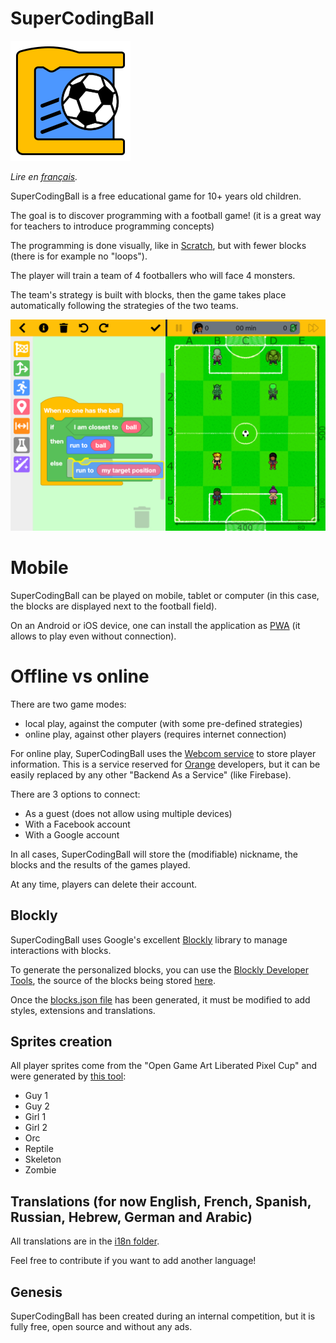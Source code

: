 # SuperCodingBall
![icon](./src/assets/app-icons/icon-192x192.png)

*Lire en [français](README.fr.md).*

SuperCodingBall is a free educational game for 10+ years old children.

The goal is to discover programming with a football game! (it is a great way for teachers to introduce programming concepts)

The programming is done visually, like in [Scratch](https://scratch.mit.edu), but with fewer blocks (there is for example no "loops").

The player will train a team of 4 footballers who will face 4 monsters.

The team's strategy is built with blocks, then the game takes place automatically following the strategies of the two teams.

![screenshot](./src/assets/howto/screenshot.png)

# Mobile

SuperCodingBall can be played on mobile, tablet or computer (in this case, the blocks are displayed next to the football field).

On an Android or iOS device, one can install the application as [PWA](https://web.dev/progressive-web-apps) (it allows to play even without connection).

# Offline vs online

There are two game modes:
* local play, against the computer (with some pre-defined strategies)
* online play, against other players (requires internet connection)

For online play, SuperCodingBall uses the [Webcom service](https://datasync.orange.com) to store player information.
This is a service reserved for [Orange](https://www.orange.com) developers, but it can be easily replaced by any other "Backend As a Service" (like Firebase).

There are 3 options to connect:
* As a guest (does not allow using multiple devices)
* With a Facebook account
* With a Google account

In all cases, SuperCodingBall will store the (modifiable) nickname, the blocks and the results of the games played.

At any time, players can delete their account.

## Blockly

SuperCodingBall uses Google's excellent [Blockly](https://developers.google.com/blockly) library to manage interactions with blocks.

To generate the personalized blocks, you can use the [Blockly Developer Tools](https://blockly-demo.appspot.com/static/demos/blockfactory/index.html), the source of the blocks being stored [here](./src/assets/blocks/library.xml).

Once the [blocks.json file](./src/assets/blocks/blocks.json) has been generated, it must be modified to add styles, extensions and translations.

## Sprites creation

All player sprites come from the "Open Game Art Liberated Pixel Cup" and were generated by [this tool](https://github.com/LiberatedPixelCup/Universal-LPC-Spritesheet-Character-Generator):
* Guy 1
* Guy 2
* Girl 1
* Girl 2
* Orc
* Reptile
* Skeleton
* Zombie

## Translations (for now English, French, Spanish, Russian, Hebrew, German and Arabic)

All translations are in the [i18n folder](./src/assets/i18n).

Feel free to contribute if you want to add another language!

## Genesis
SuperCodingBall has been created during an internal competition, but it is fully free, open source and without any ads.
